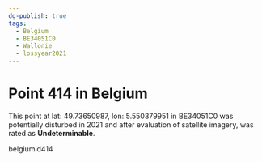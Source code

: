```yaml
---
dg-publish: true
tags:
  - Belgium
  - BE34051C0
  - Wallonie
  - lossyear2021
---
```


# Point 414 in Belgium

This point at lat: 49.73650987, lon: 5.550379951 in BE34051C0 was potentially disturbed in 2021 and after evaluation of satellite imagery, was rated as **Undeterminable**.



belgiumid414
